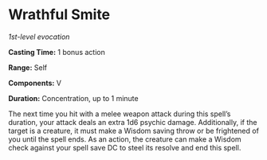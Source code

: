 <title>Wrathful Smite</title>

# Wrathful Smite

_1st-level evocation_

**Casting Time:** 1 bonus action

**Range:** Self

**Components:** V

**Duration:** Concentration, up to 1 minute

The next time you hit with a melee weapon
attack during this spell’s duration, your
attack deals an extra 1d6 psychic damage.
Additionally, if the target is a creature, it
must make a Wisdom saving throw or be
frightened of you until the spell ends. As an
action, the creature can make a Wisdom check
against your spell save DC to steel its
resolve and end this
spell.



